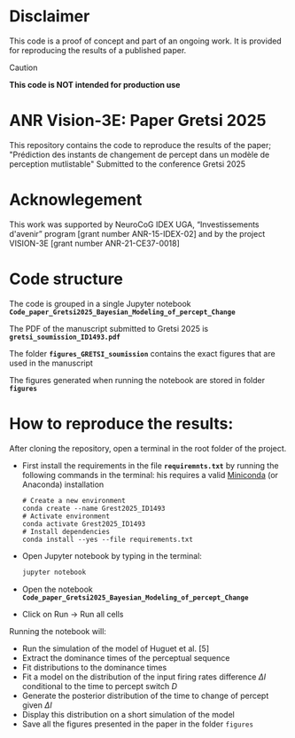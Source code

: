 # Disclaimer
This code is a proof of concept and part of an ongoing work. It is provided for reproducing the results of a published paper.

> [!CAUTION]
>__This code is NOT intended for production use__

# ANR Vision-3E: Paper Gretsi 2025
This repository contains the code to reproduce the results of the paper;
"Prédiction des instants de changement de percept dans un modèle de perception mutlistable"
Submitted to the conference Gretsi 2025


# Acknowlegement
This work was supported by NeuroCoG IDEX UGA, “Investissements d'avenir” program [grant number ANR-15-IDEX-02] and by the project VISION-3E [grant number ANR-21-CE37-0018]

# Code structure
The code is grouped in a single Jupyter notebook **`Code_paper_Gretsi2025_Bayesian_Modeling_of_percept_Change`**

The PDF of the manuscript submitted to Gretsi 2025 is 
**`gretsi_soumission_ID1493.pdf`**

The folder **`figures_GRETSI_soumission`** contains the exact figures that are used in the manuscript

The figures generated when running the notebook are stored in folder  **`figures`** 

# How to reproduce the results:
After cloning the repository, open a terminal in the root folder of the project.

- First install the requirements in the file **`requiremnts.txt`** by running the following commands in the terminal:
    his requires a valid [Miniconda](https://www.anaconda.com/docs/getting-started/miniconda/main) (or Anaconda) installation 
    
    ```Shell
    # Create a new environment
    conda create --name Grest2025_ID1493
    # Activate environment
    conda activate Grest2025_ID1493
    # Install dependencies
    conda install --yes --file requirements.txt
    ```
        
- Open Jupyter notebook by typing in the terminal:
    
    ```bash
    jupyter notebook
    ```

        
- Open the notebook
    **`Code_paper_Gretsi2025_Bayesian_Modeling_of_percept_Change`**
    
- Click on Run -> Run all cells

Running the notebook will:
- Run the simulation of the model of Huguet et al. [5]
- Extract the dominance times of the perceptual sequence
- Fit distributions to the dominance times
- Fit a model on the distribution of the input firing rates difference $\Delta I$ conditional to the time to percept switch $D$
- Generate the posterior distribution of the time to change of percept given $\Delta I$
- Display this distribution on a short simulation of the model
- Save all the figures presented in the paper in the folder `figures`






